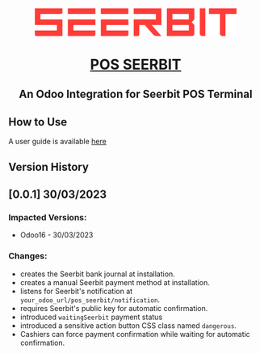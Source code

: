 <div align="center">
 <img width="400" valign="top" src="./pos_seerbit/static/description/seerbit_logo.png"/>
</div>

<h1 align="center">
    <a href="https://apps.odoo.com/apps/modules/16.0/pos_seerbit/">
  POS SEERBIT</a><br/>
  
</h1>
<h2 align="center">
An Odoo Integration for Seerbit POS Terminal
</h2>

## How to Use
A user guide is available [here](https://apps.odoo.com/apps/modules/16.0/seerbit/)

## Version History
## **[0.0.1]** 30/03/2023
### Impacted Versions:
- Odoo16 - 30/03/2023
### Changes:
- creates the Seerbit bank journal at installation.
- creates a manual Seerbit payment method at installation.
- listens for Seerbit's notification at `your_odoo_url/pos_seerbit/notification`.
- requires Seerbit's public key for automatic confirmation.
- introduced `waitingSeerbit` payment status
- introduced a sensitive action button CSS class named `dangerous`.
- Cashiers can force payment confirmation while waiting for automatic confirmation.